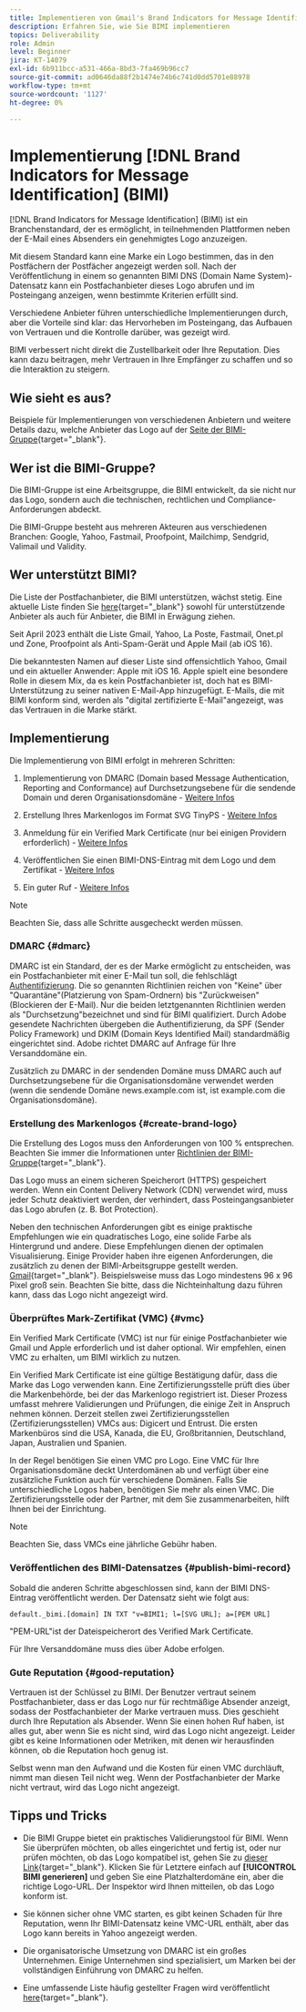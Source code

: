 ```yaml
---
title: Implementieren von Gmail's Brand Indicators for Message Identification (BIMI)
description: Erfahren Sie, wie Sie BIMI implementieren
topics: Deliverability
role: Admin
level: Beginner
jira: KT-14079
exl-id: 6b911bcc-a531-466a-8bd3-7fa469b96cc7
source-git-commit: ad0646da88f2b1474e74b6c741d0dd5701e88978
workflow-type: tm+mt
source-wordcount: '1127'
ht-degree: 0%

---
```


# Implementierung [!DNL Brand Indicators for Message Identification] (BIMI)

[!DNL Brand Indicators for Message Identification] (BIMI) ist ein Branchenstandard, der es ermöglicht, in teilnehmenden Plattformen neben der E-Mail eines Absenders ein genehmigtes Logo anzuzeigen.

Mit diesem Standard kann eine Marke ein Logo bestimmen, das in den Postfächern der Postfächer angezeigt werden soll. Nach der Veröffentlichung in einem so genannten BIMI DNS (Domain Name System)-Datensatz kann ein Postfachanbieter dieses Logo abrufen und im Posteingang anzeigen, wenn bestimmte Kriterien erfüllt sind.

Verschiedene Anbieter führen unterschiedliche Implementierungen durch, aber die Vorteile sind klar: das Hervorheben im Posteingang, das Aufbauen von Vertrauen und die Kontrolle darüber, was gezeigt wird.

BIMI verbessert nicht direkt die Zustellbarkeit oder Ihre Reputation. Dies kann dazu beitragen, mehr Vertrauen in Ihre Empfänger zu schaffen und so die Interaktion zu steigern.

## Wie sieht es aus?

Beispiele für Implementierungen von verschiedenen Anbietern und weitere Details dazu, welche Anbieter das Logo auf der [Seite der BIMI-Gruppe](https://bimigroup.org/where-is-my-bimi-logo-displayed/){target="_blank"}.

## Wer ist die BIMI-Gruppe?

Die BIMI-Gruppe ist eine Arbeitsgruppe, die BIMI entwickelt, da sie nicht nur das Logo, sondern auch die technischen, rechtlichen und Compliance-Anforderungen abdeckt.

Die BIMI-Gruppe besteht aus mehreren Akteuren aus verschiedenen Branchen: Google, Yahoo, Fastmail, Proofpoint, Mailchimp, Sendgrid, Valimail und Validity.

## Wer unterstützt BIMI?

Die Liste der Postfachanbieter, die BIMI unterstützen, wächst stetig. Eine aktuelle Liste finden Sie [here](https://bimigroup.org/bimi-infographic/){target="_blank"} sowohl für unterstützende Anbieter als auch für Anbieter, die BIMI in Erwägung ziehen.

Seit April 2023 enthält die Liste Gmail, Yahoo, La Poste, Fastmail, Onet.pl und Zone, Proofpoint als Anti-Spam-Gerät und Apple Mail (ab iOS 16).

Die bekanntesten Namen auf dieser Liste sind offensichtlich Yahoo, Gmail und ein aktueller Anwender: Apple mit iOS 16. Apple spielt eine besondere Rolle in diesem Mix, da es kein Postfachanbieter ist, doch hat es BIMI-Unterstützung zu seiner nativen E-Mail-App hinzugefügt. E-Mails, die mit BIMI konform sind, werden als &quot;digital zertifizierte E-Mail&quot;angezeigt, was das Vertrauen in die Marke stärkt.

## Implementierung

Die Implementierung von BIMI erfolgt in mehreren Schritten:

1. Implementierung von DMARC (Domain based Message Authentication, Reporting and Conformance) auf Durchsetzungsebene für die sendende Domain und deren Organisationsdomäne - [Weitere Infos](#dmarc)

1. Erstellung Ihres Markenlogos im Format SVG TinyPS - [Weitere Infos](#create-brand-logo)

1. Anmeldung für ein Verified Mark Certificate (nur bei einigen Providern erforderlich) - [Weitere Infos](#vmc)

1. Veröffentlichen Sie einen BIMI-DNS-Eintrag mit dem Logo und dem Zertifikat - [Weitere Infos](#publish-bimi-record)

1. Ein guter Ruf - [Weitere Infos](#good-reputation)

>[!NOTE]
>
>Beachten Sie, dass alle Schritte ausgecheckt werden müssen.


### DMARC {#dmarc}

DMARC ist ein Standard, der es der Marke ermöglicht zu entscheiden, was ein Postfachanbieter mit einer E-Mail tun soll, die fehlschlägt [Authentifizierung](../additional-resources/authentication.md). Die so genannten Richtlinien reichen von &quot;Keine&quot; über &quot;Quarantäne&quot;(Platzierung von Spam-Ordnern) bis &quot;Zurückweisen&quot;(Blockieren der E-Mail). Nur die beiden letztgenannten Richtlinien werden als &quot;Durchsetzung&quot;bezeichnet und sind für BIMI qualifiziert. Durch Adobe gesendete Nachrichten übergeben die Authentifizierung, da SPF (Sender Policy Framework) und DKIM (Domain Keys Identified Mail) standardmäßig eingerichtet sind. Adobe richtet DMARC auf Anfrage für Ihre Versanddomäne ein.

Zusätzlich zu DMARC in der sendenden Domäne muss DMARC auch auf Durchsetzungsebene für die Organisationsdomäne verwendet werden (wenn die sendende Domäne news.example.com ist, ist example.com die Organisationsdomäne).

### Erstellung des Markenlogos {#create-brand-logo}

Die Erstellung des Logos muss den Anforderungen von 100 % entsprechen. Beachten Sie immer die Informationen unter [Richtlinien der BIMI-Gruppe](https://bimigroup.org/creating-bimi-svg-logo-files/){target="_blank"}.

Das Logo muss an einem sicheren Speicherort (HTTPS) gespeichert werden. Wenn ein Content Delivery Network (CDN) verwendet wird, muss jeder Schutz deaktiviert werden, der verhindert, dass Posteingangsanbieter das Logo abrufen (z. B. Bot Protection).

Neben den technischen Anforderungen gibt es einige praktische Empfehlungen wie ein quadratisches Logo, eine solide Farbe als Hintergrund und andere. Diese Empfehlungen dienen der optimalen Visualisierung. Einige Provider haben ihre eigenen Anforderungen, die zusätzlich zu denen der BIMI-Arbeitsgruppe gestellt werden. [Gmail](https://support.google.com/a/answer/10911027?sjid=903725605955621707-EU){target="_blank"}. Beispielsweise muss das Logo mindestens 96 x 96 Pixel groß sein.
Beachten Sie bitte, dass die Nichteinhaltung dazu führen kann, dass das Logo nicht angezeigt wird.

### Überprüftes Mark-Zertifikat (VMC) {#vmc}

Ein Verified Mark Certificate (VMC) ist nur für einige Postfachanbieter wie Gmail und Apple erforderlich und ist daher optional. Wir empfehlen, einen VMC zu erhalten, um BIMI wirklich zu nutzen.

Ein Verified Mark Certificate ist eine gültige Bestätigung dafür, dass die Marke das Logo verwenden kann. Eine Zertifizierungsstelle prüft dies über die Markenbehörde, bei der das Markenlogo registriert ist. Dieser Prozess umfasst mehrere Validierungen und Prüfungen, die einige Zeit in Anspruch nehmen können. Derzeit stellen zwei Zertifizierungsstellen (Zertifizierungsstellen) VMCs aus: Digicert und Entrust. Die ersten Markenbüros sind die USA, Kanada, die EU, Großbritannien, Deutschland, Japan, Australien und Spanien.

In der Regel benötigen Sie einen VMC pro Logo. Eine VMC für Ihre Organisationsdomäne deckt Unterdomänen ab und verfügt über eine zusätzliche Funktion auch für verschiedene Domänen. Falls Sie unterschiedliche Logos haben, benötigen Sie mehr als einen VMC. Die Zertifizierungsstelle oder der Partner, mit dem Sie zusammenarbeiten, hilft Ihnen bei der Einrichtung.

>[!NOTE]
>
>Beachten Sie, dass VMCs eine jährliche Gebühr haben.

### Veröffentlichen des BIMI-Datensatzes {#publish-bimi-record}

Sobald die anderen Schritte abgeschlossen sind, kann der BIMI DNS-Eintrag veröffentlicht werden. Der Datensatz sieht wie folgt aus:

```
default._bimi.[domain] IN TXT "v=BIMI1; l=[SVG URL]; a=[PEM URL]
```

&quot;PEM-URL&quot;ist der Dateispeicherort des Verified Mark Certificate.

Für Ihre Versanddomäne muss dies über Adobe erfolgen.

### Gute Reputation {#good-reputation}

Vertrauen ist der Schlüssel zu BIMI. Der Benutzer vertraut seinem Postfachanbieter, dass er das Logo nur für rechtmäßige Absender anzeigt, sodass der Postfachanbieter der Marke vertrauen muss. Dies geschieht durch Ihre Reputation als Absender. Wenn Sie einen hohen Ruf haben, ist alles gut, aber wenn Sie es nicht sind, wird das Logo nicht angezeigt. Leider gibt es keine Informationen oder Metriken, mit denen wir herausfinden können, ob die Reputation hoch genug ist.

Selbst wenn man den Aufwand und die Kosten für einen VMC durchläuft, nimmt man diesen Teil nicht weg. Wenn der Postfachanbieter der Marke nicht vertraut, wird das Logo nicht angezeigt.

## Tipps und Tricks

* Die BIMI Gruppe bietet ein praktisches Validierungstool für BIMI. Wenn Sie überprüfen möchten, ob alles eingerichtet und fertig ist, oder nur prüfen möchten, ob das Logo kompatibel ist, gehen Sie zu [dieser Link](https://bimigroup.org/bimi-generator/){target="_blank"}. Klicken Sie für Letztere einfach auf **[!UICONTROL BIMI generieren]** und geben Sie eine Platzhalterdomäne ein, aber die richtige Logo-URL. Der Inspektor wird Ihnen mitteilen, ob das Logo konform ist.

* Sie können sicher ohne VMC starten, es gibt keinen Schaden für Ihre Reputation, wenn Ihr BIMI-Datensatz keine VMC-URL enthält, aber das Logo kann bereits in Yahoo angezeigt werden.

* Die organisatorische Umsetzung von DMARC ist ein großes Unternehmen. Einige Unternehmen sind spezialisiert, um Marken bei der vollständigen Einführung von DMARC zu helfen.

* Eine umfassende Liste häufig gestellter Fragen wird veröffentlicht [here](https://bimigroup.org/faqs-for-senders-esps/){target="_blank"}.
